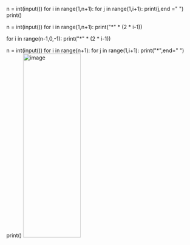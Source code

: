 

n = int(input())
for i in range(1,n+1):
    for j in range(1,i+1):
        print(j,end =" ")
    print()



n = int(input())
for  i in range(1,n+1):
    print("*" * (2 * i-1))
     
for  i in range(n-1,0,-1):
    print("*" * (2 * i-1))



n = int(input())
for i in range(n+1):
    for j in range(1,i+1):
        print("*",end=" ")
    print()
<img width="152" height="485" alt="image" src="https://github.com/user-attachments/assets/44b225a7-f776-443c-a0c0-ba769346d746" />
